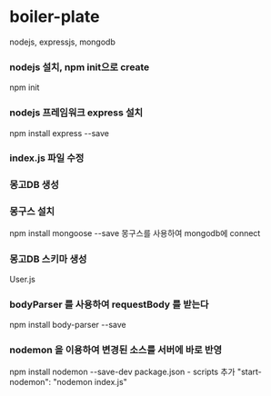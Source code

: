 # boiler-plate
nodejs, expressjs, mongodb

### nodejs 설치, npm init으로 create
npm init

### nodejs 프레임워크 express 설치
npm install express --save

### index.js 파일 수정

### 몽고DB 생성

### 몽구스 설치
npm install mongoose --save
몽구스를 사용하여 mongodb에 connect

### 몽고DB 스키마 생성
User.js

### bodyParser 를 사용하여 requestBody 를 받는다
npm install body-parser --save

### nodemon 을 이용하여 변경된 소스를 서버에 바로 반영
npm install nodemon --save-dev
package.json - scripts 추가 "start-nodemon": "nodemon index.js"